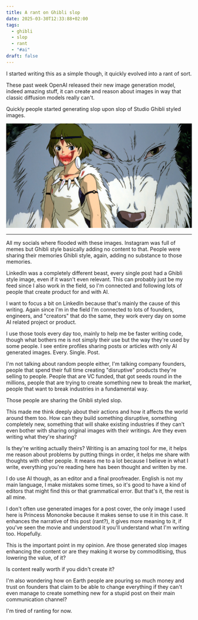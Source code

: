 ```yaml
---
title: A rant on Ghibli slop
date: 2025-03-30T12:33:88+02:00
tags:
  - ghibli
  - slop
  - rant
  - "#ai"
draft: false
---
```

I started writing this as a simple though, it quickly evolved into a rant of sort.

These past week OpenAI released their new image generation model, indeed amazing stuff, it can create and reason about images in way that classic diffusion models really can't.

Quickly people started generating slop upon slop of Studio Ghibli styled images. 

![Angry Princess Mononoke](./images/angry-princess-mononoke.jpg)

---

All my socials where flooded with these images. Instagram was full of memes but Ghibli style basically adding no content to that. People were sharing their memories Ghibli style, again, adding no substance to those memories. 

LinkedIn was a completely different beast, every single post had a Ghibli style image, even if it wasn't even relevant. This can probably just be my feed since I also work in the field, so I'm connected and following lots of people that create product for and with AI.

I want to focus a bit on LinkedIn because that's mainly the cause of this writing. Again since I'm in the field I'm connected to lots of founders, engineers, and "creators" that do the same, they work every day on some AI related project or product.

I use those tools every day too, mainly to help me be faster writing code, though what bothers me is not simply their use but the way they're used by some people. I see entire profiles sharing posts or articles with only AI generated images. Every. Single. Post. 

I'm not talking about random people either, I'm talking company founders, people that spend their full time creating "disruptive" products they're selling to people. People that are VC funded, that got seeds round in the millions, people that are trying to create something new to break the market, people that want to break industries in a fundamental way.

Those people are sharing the Ghibli styled slop. 

This made me think deeply about their actions and how it affects the world around them too. How can they build something disruptive, something completely new, something that will shake existing industries if they can't even bother with sharing original images with their writings. Are they even writing what they're sharing? 

Is they're writing actually theirs? Writing is an amazing tool for me, it helps me reason about problems by putting things in order, it helps me share with thoughts with other people. It means me to a lot because I believe in what I write, everything you're reading here has been thought and written by me. 

I do use AI though, as an editor and a final proofreader. English is not my main language, I make mistakes some times, so it's good to have a kind of editors that might find this or that grammatical error. But that's it, the rest is all mine.

I don't often use generated images for a post cover, the only image I used here is Princess Mononoke because it makes sense to use it in this case. It enhances the narrative of this post (rant?), it gives more meaning to it, if you've seen the movie and understood it you'll understand what I'm writing too. Hopefully.

This is the important point in my opinion. Are those generated slop images enhancing the content or are they making it worse by commoditising, thus lowering the value, of it?

Is content really worth if you didn't create it?

I'm also wondering how on Earth people are pouring so much money and trust on founders that claim to be able to change everything if they can't even manage to create something new for a stupid post on their main communication channel?

I'm tired of ranting for now.